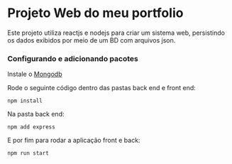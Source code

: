 # Projeto Web do meu portfolio 
Este projeto utiliza reactjs e nodejs para criar um sistema web, persistindo os dados exibidos por meio de um BD com arquivos json.
### Configurando e adicionando pacotes
Instale o [Mongodb](https://www.mongodb.com/download-center/community) <br>

Rode o seguinte código dentro das pastas back end e front end:
```
npm install
```
Na pasta back end: 
```
npm add express
```
E por fim para rodar a aplicação front e back:
```
npm run start
```
